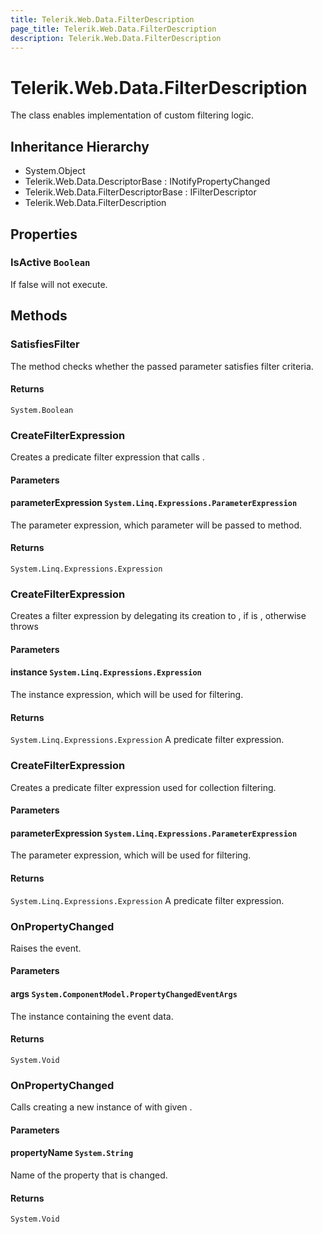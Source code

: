 ```yaml
---
title: Telerik.Web.Data.FilterDescription
page_title: Telerik.Web.Data.FilterDescription
description: Telerik.Web.Data.FilterDescription
---
```


# Telerik.Web.Data.FilterDescription

The class enables implementation of custom filtering logic.

## Inheritance Hierarchy

* System.Object
* Telerik.Web.Data.DescriptorBase : INotifyPropertyChanged
* Telerik.Web.Data.FilterDescriptorBase : IFilterDescriptor
* Telerik.Web.Data.FilterDescription

## Properties

###  IsActive `Boolean`

If false  will not execute.

## Methods

###  SatisfiesFilter

The method checks whether the passed parameter satisfies filter criteria.

#### Returns

`System.Boolean` 

###  CreateFilterExpression

Creates a predicate filter expression that calls .

#### Parameters

#### parameterExpression `System.Linq.Expressions.ParameterExpression`

The parameter expression, which parameter 
            will be passed to  method.

#### Returns

`System.Linq.Expressions.Expression` 

###  CreateFilterExpression

Creates a filter expression by delegating its creation to 
            , if 
             is , otherwise throws

#### Parameters

#### instance `System.Linq.Expressions.Expression`

The instance expression, which will be used for filtering.

#### Returns

`System.Linq.Expressions.Expression` A predicate filter expression.

###  CreateFilterExpression

Creates a predicate filter expression used for collection filtering.

#### Parameters

#### parameterExpression `System.Linq.Expressions.ParameterExpression`

The parameter expression, which will be used for filtering.

#### Returns

`System.Linq.Expressions.Expression` A predicate filter expression.

###  OnPropertyChanged

Raises the  event.

#### Parameters

#### args `System.ComponentModel.PropertyChangedEventArgs`

The  instance containing the event data.

#### Returns

`System.Void` 

###  OnPropertyChanged

Calls 
            creating a new instance of  with given .

#### Parameters

#### propertyName `System.String`

Name of the property that is changed.

#### Returns

`System.Void` 

